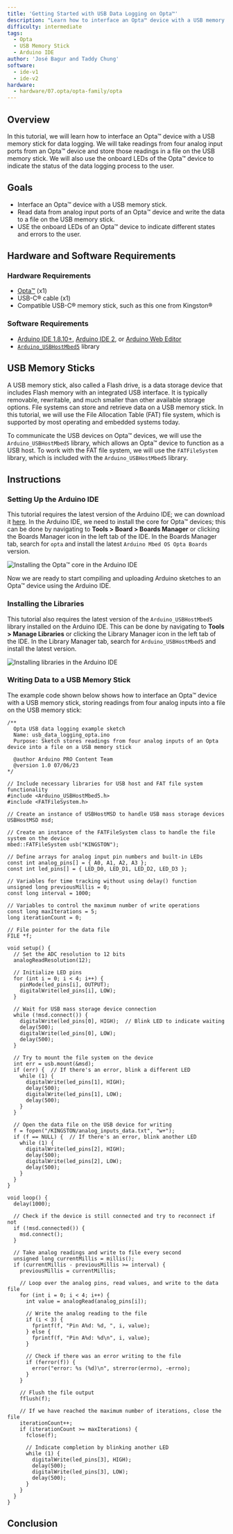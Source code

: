 ```yaml
---
title: 'Getting Started with USB Data Logging on Opta™'
description: "Learn how to interface an Opta™ device with a USB memory stick for data logging."
difficulty: intermediate
tags:
  - Opta
  - USB Memory Stick
  - Arduino IDE
author: 'José Bagur and Taddy Chung'
software:
  - ide-v1
  - ide-v2
hardware:
  - hardware/07.opta/opta-family/opta
---
```


## Overview

In this tutorial, we will learn how to interface an Opta™ device with a USB memory stick for data logging. We will take readings from four analog input ports from an Opta™ device and store those readings in a file on the USB memory stick. We will also use the onboard LEDs of the Opta™ device to indicate the status of the data logging process to the user. 

## Goals

- Interface an Opta™ device with a USB memory stick.
- Read data from analog input ports of an Opta™ device and write the data to a file on the USB memory stick.
- USE the onboard LEDs of an Opta™ device to indicate different states and errors to the user. 

## Hardware and Software Requirements

### Hardware Requirements

- [Opta™](https://store.arduino.cc/collections/pro-family) (x1)
- USB-C® cable (x1)
- Compatible USB-C® memory stick, such as this one from Kingston®

### Software Requirements

- [Arduino IDE 1.8.10+](https://www.arduino.cc/en/software), [Arduino IDE 2](https://www.arduino.cc/en/software), or [Arduino Web Editor](https://create.arduino.cc/editor)
- [`Arduino_USBHostMbed5`](https://github.com/arduino-libraries/Arduino_USBHostMbed5) library

## USB Memory Sticks

A USB memory stick, also called a Flash drive, is a data storage device that includes Flash memory with an integrated USB interface. It is typically removable, rewritable, and much smaller than other available storage options. File systems can store and retrieve data on a USB memory stick. In this tutorial, we will use the File Allocation Table (FAT) file system, which is supported by most operating and embedded systems today.

To communicate the USB devices on Opta™ devices, we will use the `Arduino_USBHostMbed5` library, which allows an Opta™ device to function as a USB host. To work with the FAT file system, we will use the `FATFileSystem` library, which is included with the `Arduino_USBHostMbed5` library.

## Instructions 

### Setting Up the Arduino IDE 

This tutorial requires the latest version of the Arduino IDE; we can download it [here](https://www.arduino.cc/en/software). In the Arduino IDE, we need to install the core for Opta™ devices; this can be done by navigating to **Tools > Board > Boards Manager** or clicking the Boards Manager icon in the left tab of the IDE. In the Boards Manager tab, search for `opta` and install the latest `Arduino Mbed OS Opta Boards` version.

![Installing the Opta™ core in the Arduino IDE](assets/arduino-ide-1.png)

Now we are ready to start compiling and uploading Arduino sketches to an Opta™ device using the Arduino IDE. 

### Installing the Libraries 

This tutorial also requires the latest version of the `Arduino_USBHostMbed5` library installed on the Arduino IDE. This can be done by navigating to **Tools > Manage Libraries** or clicking the Library Manager icon in the left tab of the IDE. In the Library Manager tab, search for `Arduino_USBHostMbed5` and install the latest version.

![Installing libraries in the Arduino IDE](assets/arduino-ide-2.png)

### Writing Data to a USB Memory Stick

The example code shown below shows how to interface an Opta™ device with a USB memory stick, storing readings from four analog inputs into a file on the USB memory stick: 

```arduino
/**
  Opta USB data logging example sketch
  Name: usb_data_logging_opta.ino
  Purpose: Sketch stores readings from four analog inputs of an Opta device into a file on a USB memory stick 

  @author Arduino PRO Content Team
  @version 1.0 07/06/23
*/

// Include necessary libraries for USB host and FAT file system functionality
#include <Arduino_USBHostMbed5.h>
#include <FATFileSystem.h>

// Create an instance of USBHostMSD to handle USB mass storage devices
USBHostMSD msd;

// Create an instance of the FATFileSystem class to handle the file system on the device
mbed::FATFileSystem usb("KINGSTON");

// Define arrays for analog input pin numbers and built-in LEDs
const int analog_pins[] = { A0, A1, A2, A3 };
const int led_pins[] = { LED_D0, LED_D1, LED_D2, LED_D3 };

// Variables for time tracking without using delay() function
unsigned long previousMillis = 0;
const long interval = 1000;

// Variables to control the maximum number of write operations
const long maxIterations = 5;
long iterationCount = 0;

// File pointer for the data file
FILE *f;

void setup() {
  // Set the ADC resolution to 12 bits
  analogReadResolution(12);

  // Initialize LED pins
  for (int i = 0; i < 4; i++) {
    pinMode(led_pins[i], OUTPUT);
    digitalWrite(led_pins[i], LOW);
  }

  // Wait for USB mass storage device connection
  while (!msd.connect()) {
    digitalWrite(led_pins[0], HIGH);  // Blink LED to indicate waiting
    delay(500);
    digitalWrite(led_pins[0], LOW);
    delay(500);
  }

  // Try to mount the file system on the device
  int err = usb.mount(&msd);
  if (err) {  // If there's an error, blink a different LED
    while (1) {
      digitalWrite(led_pins[1], HIGH);
      delay(500);
      digitalWrite(led_pins[1], LOW);
      delay(500);
    }
  }

  // Open the data file on the USB device for writing
  f = fopen("/KINGSTON/analog_inputs_data.txt", "w+");
  if (f == NULL) {  // If there's an error, blink another LED
    while (1) {
      digitalWrite(led_pins[2], HIGH);
      delay(500);
      digitalWrite(led_pins[2], LOW);
      delay(500);
    }
  }
}

void loop() {
  delay(1000);

  // Check if the device is still connected and try to reconnect if not
  if (!msd.connected()) {
    msd.connect();
  }

  // Take analog readings and write to file every second
  unsigned long currentMillis = millis();
  if (currentMillis - previousMillis >= interval) {
    previousMillis = currentMillis;

    // Loop over the analog pins, read values, and write to the data file
    for (int i = 0; i < 4; i++) {
      int value = analogRead(analog_pins[i]);

      // Write the analog reading to the file
      if (i < 3) {
        fprintf(f, "Pin A%d: %d, ", i, value);
      } else {
        fprintf(f, "Pin A%d: %d\n", i, value);
      }

      // Check if there was an error writing to the file
      if (ferror(f)) {
        error("error: %s (%d)\n", strerror(errno), -errno);
      }
    }

    // Flush the file output
    fflush(f);

    // If we have reached the maximum number of iterations, close the file
    iterationCount++;
    if (iterationCount >= maxIterations) {
      fclose(f);

      // Indicate completion by blinking another LED
      while (1) {
        digitalWrite(led_pins[3], HIGH);
        delay(500);
        digitalWrite(led_pins[3], LOW);
        delay(500);
      }
    }
  }
}
```

## Conclusion